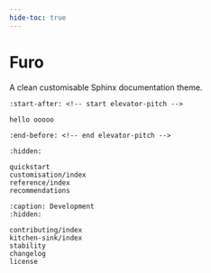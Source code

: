 ```yaml
---
hide-toc: true
---
```


# Furo

A clean customisable Sphinx documentation theme.

```{include} ../README.md
:start-after: <!-- start elevator-pitch -->

hello ooooo

:end-before: <!-- end elevator-pitch -->
```

```{toctree}
:hidden:

quickstart
customisation/index
reference/index
recommendations
```

```{toctree}
:caption: Development
:hidden:

contributing/index
kitchen-sink/index
stability
changelog
license
```
